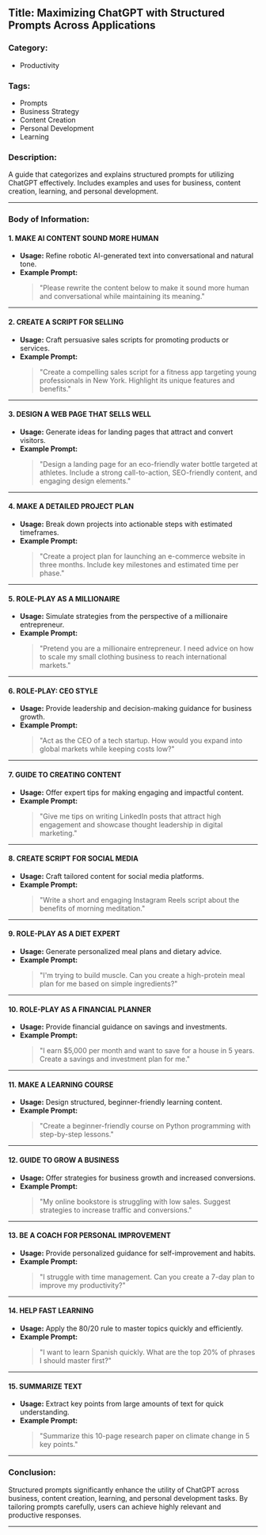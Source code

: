 ## Title: Maximizing ChatGPT with Structured Prompts Across Applications

### Category:
- Productivity

### Tags:
- Prompts
- Business Strategy
- Content Creation
- Personal Development
- Learning

### Description:
A guide that categorizes and explains structured prompts for utilizing ChatGPT effectively. Includes examples and uses for business, content creation, learning, and personal development.

---

### Body of Information:

#### 1. MAKE AI CONTENT SOUND MORE HUMAN
- **Usage:** Refine robotic AI-generated text into conversational and natural tone.  
- **Example Prompt:**  
  > "Please rewrite the content below to make it sound more human and conversational while maintaining its meaning."

---

#### 2. CREATE A SCRIPT FOR SELLING
- **Usage:** Craft persuasive sales scripts for promoting products or services.  
- **Example Prompt:**  
  > "Create a compelling sales script for a fitness app targeting young professionals in New York. Highlight its unique features and benefits."

---

#### 3. DESIGN A WEB PAGE THAT SELLS WELL
- **Usage:** Generate ideas for landing pages that attract and convert visitors.  
- **Example Prompt:**  
  > "Design a landing page for an eco-friendly water bottle targeted at athletes. Include a strong call-to-action, SEO-friendly content, and engaging design elements."

---

#### 4. MAKE A DETAILED PROJECT PLAN
- **Usage:** Break down projects into actionable steps with estimated timeframes.  
- **Example Prompt:**  
  > "Create a project plan for launching an e-commerce website in three months. Include key milestones and estimated time per phase."

---

#### 5. ROLE-PLAY AS A MILLIONAIRE
- **Usage:** Simulate strategies from the perspective of a millionaire entrepreneur.  
- **Example Prompt:**  
  > "Pretend you are a millionaire entrepreneur. I need advice on how to scale my small clothing business to reach international markets."

---

#### 6. ROLE-PLAY: CEO STYLE
- **Usage:** Provide leadership and decision-making guidance for business growth.  
- **Example Prompt:**  
  > "Act as the CEO of a tech startup. How would you expand into global markets while keeping costs low?"

---

#### 7. GUIDE TO CREATING CONTENT
- **Usage:** Offer expert tips for making engaging and impactful content.  
- **Example Prompt:**  
  > "Give me tips on writing LinkedIn posts that attract high engagement and showcase thought leadership in digital marketing."

---

#### 8. CREATE SCRIPT FOR SOCIAL MEDIA
- **Usage:** Craft tailored content for social media platforms.  
- **Example Prompt:**  
  > "Write a short and engaging Instagram Reels script about the benefits of morning meditation."

---

#### 9. ROLE-PLAY AS A DIET EXPERT
- **Usage:** Generate personalized meal plans and dietary advice.  
- **Example Prompt:**  
  > "I'm trying to build muscle. Can you create a high-protein meal plan for me based on simple ingredients?"

---

#### 10. ROLE-PLAY AS A FINANCIAL PLANNER
- **Usage:** Provide financial guidance on savings and investments.  
- **Example Prompt:**  
  > "I earn $5,000 per month and want to save for a house in 5 years. Create a savings and investment plan for me."

---

#### 11. MAKE A LEARNING COURSE
- **Usage:** Design structured, beginner-friendly learning content.  
- **Example Prompt:**  
  > "Create a beginner-friendly course on Python programming with step-by-step lessons."

---

#### 12. GUIDE TO GROW A BUSINESS
- **Usage:** Offer strategies for business growth and increased conversions.  
- **Example Prompt:**  
  > "My online bookstore is struggling with low sales. Suggest strategies to increase traffic and conversions."

---

#### 13. BE A COACH FOR PERSONAL IMPROVEMENT
- **Usage:** Provide personalized guidance for self-improvement and habits.  
- **Example Prompt:**  
  > "I struggle with time management. Can you create a 7-day plan to improve my productivity?"

---

#### 14. HELP FAST LEARNING
- **Usage:** Apply the 80/20 rule to master topics quickly and efficiently.  
- **Example Prompt:**  
  > "I want to learn Spanish quickly. What are the top 20% of phrases I should master first?"

---

#### 15. SUMMARIZE TEXT
- **Usage:** Extract key points from large amounts of text for quick understanding.  
- **Example Prompt:**  
  > "Summarize this 10-page research paper on climate change in 5 key points."

---

### Conclusion:
Structured prompts significantly enhance the utility of ChatGPT across business, content creation, learning, and personal development tasks. By tailoring prompts carefully, users can achieve highly relevant and productive responses.

---
